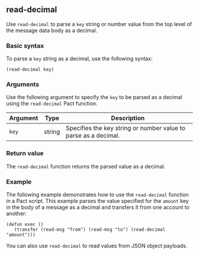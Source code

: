 ## read-decimal

Use `read-decimal` to parse a `key` string or number value from the top level of the message data body as a decimal.

### Basic syntax

To parse a `key` string as a decimal, use the following syntax:

```pact
(read-decimal key)
```

### Arguments

Use the following argument to specify the `key` to be parsed as a decimal using the `read-decimal` Pact function.

| Argument | Type | Description |
| --- | --- | --- |
| `key` | string | Specifies the key string or number value to parse as a decimal. |

### Return value

The `read-decimal` function returns the parsed value as a decimal.

### Example

The following example demonstrates how to use the `read-decimal` function in a Pact script. 
This example parses the value specified for the `amount` key in the body of a message as a decimal and transfers it from one account to another:

```pact
(defun exec ()
   (transfer (read-msg "from") (read-msg "to") (read-decimal "amount")))
```

You can also use `read-decimal` to read values from JSON object payloads.
